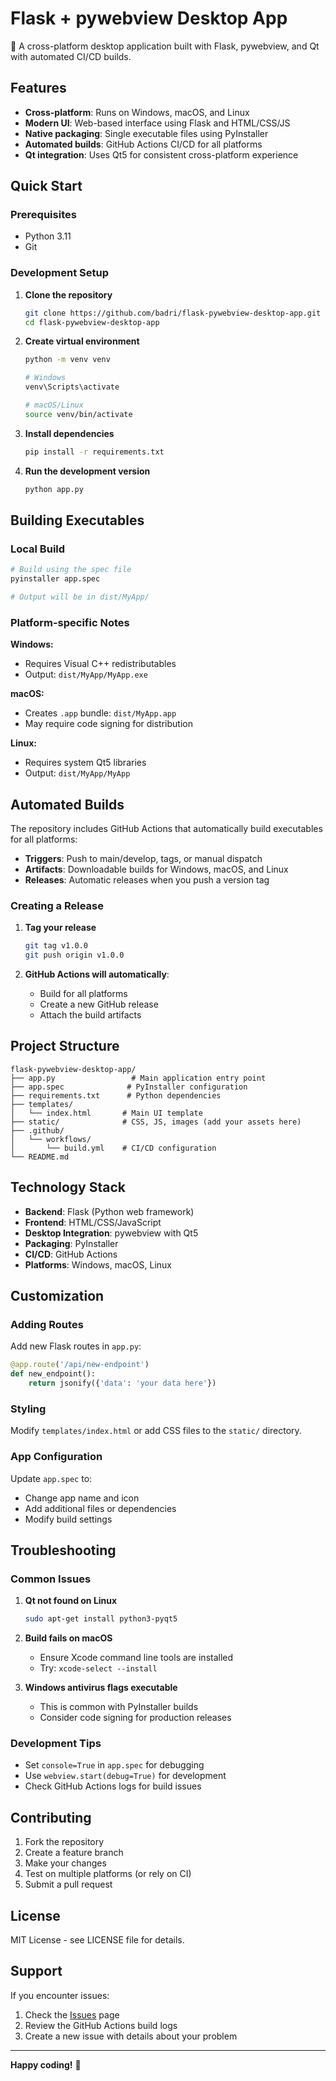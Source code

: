 # Flask + pywebview Desktop App

🚀 A cross-platform desktop application built with Flask, pywebview, and Qt with automated CI/CD builds.

## Features

- **Cross-platform**: Runs on Windows, macOS, and Linux
- **Modern UI**: Web-based interface using Flask and HTML/CSS/JS
- **Native packaging**: Single executable files using PyInstaller
- **Automated builds**: GitHub Actions CI/CD for all platforms
- **Qt integration**: Uses Qt5 for consistent cross-platform experience

## Quick Start

### Prerequisites

- Python 3.11
- Git

### Development Setup

1. **Clone the repository**
   ```bash
   git clone https://github.com/badri/flask-pywebview-desktop-app.git
   cd flask-pywebview-desktop-app
   ```

2. **Create virtual environment**
   ```bash
   python -m venv venv
   
   # Windows
   venv\Scripts\activate
   
   # macOS/Linux
   source venv/bin/activate
   ```

3. **Install dependencies**
   ```bash
   pip install -r requirements.txt
   ```

4. **Run the development version**
   ```bash
   python app.py
   ```

## Building Executables

### Local Build

```bash
# Build using the spec file
pyinstaller app.spec

# Output will be in dist/MyApp/
```

### Platform-specific Notes

**Windows:**
- Requires Visual C++ redistributables
- Output: `dist/MyApp/MyApp.exe`

**macOS:**
- Creates `.app` bundle: `dist/MyApp.app`
- May require code signing for distribution

**Linux:**
- Requires system Qt5 libraries
- Output: `dist/MyApp/MyApp`

## Automated Builds

The repository includes GitHub Actions that automatically build executables for all platforms:

- **Triggers**: Push to main/develop, tags, or manual dispatch
- **Artifacts**: Downloadable builds for Windows, macOS, and Linux
- **Releases**: Automatic releases when you push a version tag

### Creating a Release

1. **Tag your release**
   ```bash
   git tag v1.0.0
   git push origin v1.0.0
   ```

2. **GitHub Actions will automatically**:
   - Build for all platforms
   - Create a new GitHub release
   - Attach the build artifacts

## Project Structure

```
flask-pywebview-desktop-app/
├── app.py                 # Main application entry point
├── app.spec              # PyInstaller configuration
├── requirements.txt      # Python dependencies
├── templates/
│   └── index.html       # Main UI template
├── static/              # CSS, JS, images (add your assets here)
├── .github/
│   └── workflows/
│       └── build.yml    # CI/CD configuration
└── README.md
```

## Technology Stack

- **Backend**: Flask (Python web framework)
- **Frontend**: HTML/CSS/JavaScript
- **Desktop Integration**: pywebview with Qt5
- **Packaging**: PyInstaller
- **CI/CD**: GitHub Actions
- **Platforms**: Windows, macOS, Linux

## Customization

### Adding Routes

Add new Flask routes in `app.py`:

```python
@app.route('/api/new-endpoint')
def new_endpoint():
    return jsonify({'data': 'your data here'})
```

### Styling

Modify `templates/index.html` or add CSS files to the `static/` directory.

### App Configuration

Update `app.spec` to:
- Change app name and icon
- Add additional files or dependencies
- Modify build settings

## Troubleshooting

### Common Issues

1. **Qt not found on Linux**
   ```bash
   sudo apt-get install python3-pyqt5
   ```

2. **Build fails on macOS**
   - Ensure Xcode command line tools are installed
   - Try: `xcode-select --install`

3. **Windows antivirus flags executable**
   - This is common with PyInstaller builds
   - Consider code signing for production releases

### Development Tips

- Set `console=True` in `app.spec` for debugging
- Use `webview.start(debug=True)` for development
- Check GitHub Actions logs for build issues

## Contributing

1. Fork the repository
2. Create a feature branch
3. Make your changes
4. Test on multiple platforms (or rely on CI)
5. Submit a pull request

## License

MIT License - see LICENSE file for details.

## Support

If you encounter issues:

1. Check the [Issues](https://github.com/badri/flask-pywebview-desktop-app/issues) page
2. Review the GitHub Actions build logs
3. Create a new issue with details about your problem

---

**Happy coding!** 🎉
